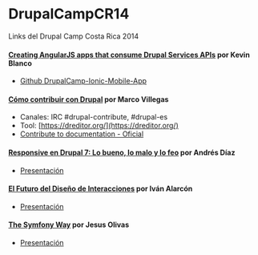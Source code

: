 DrupalCampCR14
==============

Links del Drupal Camp Costa Rica 2014

#### [Creating AngularJS apps that consume Drupal Services APIs](http://drupalcamp.cr/en/sesion/creating-angularjs-apps-consume-drupal-services-apis) por Kevin Blanco

* [Github DrupalCamp-Ionic-Mobile-App](https://github.com/kevinblanco/DrupalCamp-Ionic-Mobile-App)

#### [Cómo contribuir con Drupal](http://drupalcamp.cr/sesion/c%C3%B3mo-contribuir-con-drupal) por Marco Villegas

* Canales: IRC #drupal-contribute, #drupal-es
* Tool: [https://dreditor.org/](https://dreditor.org/)
* [Contribute to documentation - Oficial](https://www.drupal.org/contribute/documentation)

#### [Responsive en Drupal 7: Lo bueno, lo malo y lo feo](http://drupalcamp.cr/sesion/responsive-en-drupal-7-lo-bueno-lo-malo-y-lo-feo) por Andrés Díaz

* [Presentación](http://drupalcamp.cr/sites/default/files/slides/responsive-drupal7.pdf)

#### [El Futuro del Diseño de Interacciones](http://drupalcamp.cr/sesion/el-futuro-del-dise%C3%B1o-de-interacciones) por Iván Alarcón

* [Presentación](http://www.slideshare.net/ivanalarcon/el-futuro-del-diseno-de-interacciones)

#### [The Symfony Way](http://drupalcamp.cr/sesion/symfony-way) por Jesus Olivas

* [Presentación](http://jmolivas.com/slides/drupalcr2014/the-symfony-way/#/)
